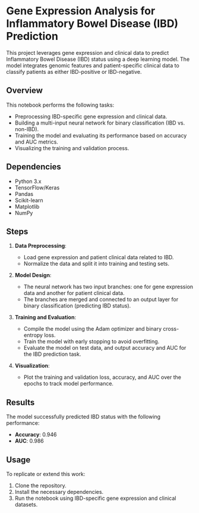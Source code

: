 # Gene Expression Analysis for Inflammatory Bowel Disease (IBD) Prediction

This project leverages gene expression and clinical data to predict Inflammatory Bowel Disease (IBD) status using a deep learning model. The model integrates genomic features and patient-specific clinical data to classify patients as either IBD-positive or IBD-negative.

## Overview

This notebook performs the following tasks:
- Preprocessing IBD-specific gene expression and clinical data.
- Building a multi-input neural network for binary classification (IBD vs. non-IBD).
- Training the model and evaluating its performance based on accuracy and AUC metrics.
- Visualizing the training and validation process.

## Dependencies

- Python 3.x
- TensorFlow/Keras
- Pandas
- Scikit-learn
- Matplotlib
- NumPy

## Steps

1. **Data Preprocessing**:
   - Load gene expression and patient clinical data related to IBD.
   - Normalize the data and split it into training and testing sets.

2. **Model Design**:
   - The neural network has two input branches: one for gene expression data and another for patient clinical data.
   - The branches are merged and connected to an output layer for binary classification (predicting IBD status).

3. **Training and Evaluation**:
   - Compile the model using the Adam optimizer and binary cross-entropy loss.
   - Train the model with early stopping to avoid overfitting.
   - Evaluate the model on test data, and output accuracy and AUC for the IBD prediction task.

4. **Visualization**:
   - Plot the training and validation loss, accuracy, and AUC over the epochs to track model performance.

## Results

The model successfully predicted IBD status with the following performance:
- **Accuracy**: 0.946 
- **AUC**: 0.986

## Usage

To replicate or extend this work:
1. Clone the repository.
2. Install the necessary dependencies.
3. Run the notebook using IBD-specific gene expression and clinical datasets.

